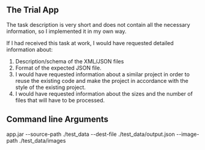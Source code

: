 ## The Trial App
The task description is very short and does not contain all the necessary information, 
so I implemented it in my own way.

If I had received this task at work, I would have requested detailed information about:
1. Description/schema of the XML/JSON files
2. Format of the expected JSON file.
3. I would have requested information about a similar project in order to reuse the existing code 
    and make the project in accordance with the style of the existing project.
4. I would have requested information about the sizes and the number of files that will have to be processed.

## Command line Arguments
app.jar --source-path ./test_data --dest-file ./test_data/output.json --image-path ./test_data/images





